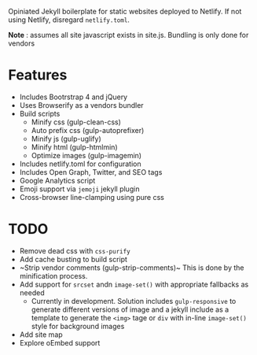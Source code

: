 Opiniated Jekyll boilerplate for static websites deployed to Netlify. If not using Netlify, disregard `netlify.toml`.

**Note** : assumes all site javascript exists in site.js. Bundling is only done for vendors

# Features
* Includes Bootrstrap 4 and jQuery
* Uses Browserify as a vendors bundler
* Build scripts
  * Minify css (gulp-clean-css)
  * Auto prefix css (gulp-autoprefixer)
  * Minify js (gulp-uglify)
  * Minify html (gulp-htmlmin)
  * Optimize images (gulp-imagemin)
 * Includes netlify.toml for configuration
 * Includes Open Graph, Twitter, and SEO tags
 * Google Analytics script
 * Emoji support via `jemoji` jekyll plugin
 * Cross-browser line-clamping using pure css
  
  
  # TODO
  * Remove dead css with `css-purify`
  * Add cache busting to build script
  * ~Strip vendor comments (gulp-strip-comments)~ This is done by the minification process.
  * Add support for `srcset` andn `image-set()` with appropriate fallbacks as needed 
    * Currently in development. Solution includes `gulp-responsive` to generate different versions of image and a jekyll include as a template to generate the `<img>` tage or `div` with in-line `image-set()` style for background images
  * Add site map
  * Explore oEmbed support
  
